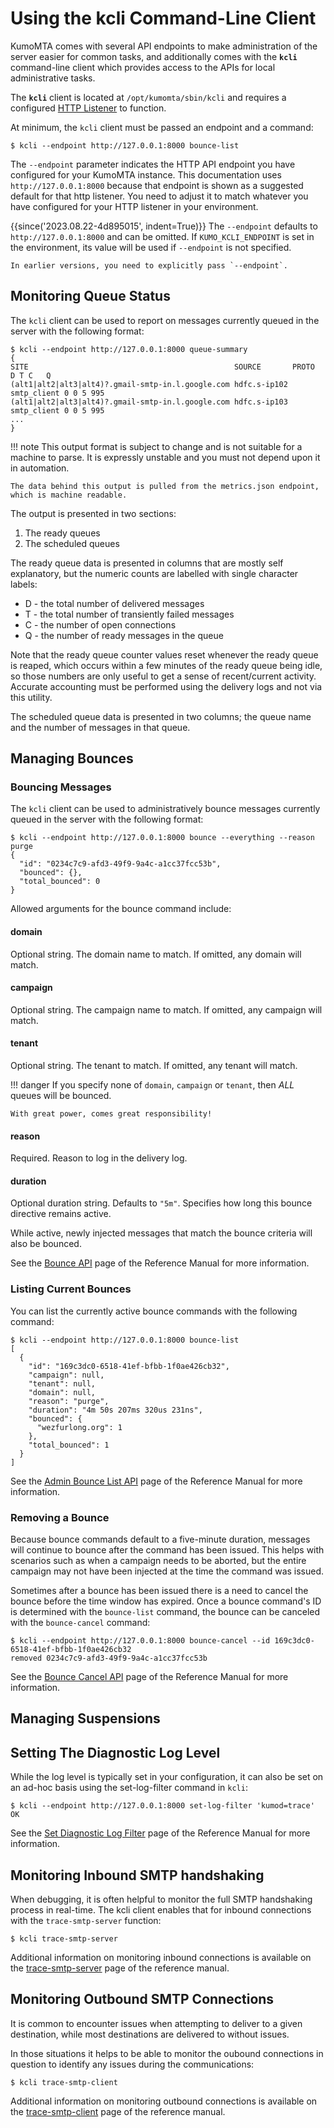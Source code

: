 # Using the kcli Command-Line Client

KumoMTA comes with several API endpoints to make administration of the server
easier for common tasks, and additionally comes with the **`kcli`**
command-line client which provides access to the APIs for local administrative
tasks.

The **`kcli`** client is located at `/opt/kumomta/sbin/kcli` and requires a
configured [HTTP Listener](../configuration/httplisteners.md) to function.

At minimum, the `kcli` client must be passed an endpoint and a command:

```console
$ kcli --endpoint http://127.0.0.1:8000 bounce-list
```

The `--endpoint` parameter indicates the HTTP API endpoint you have configured
for your KumoMTA instance.  This documentation uses `http://127.0.0.1:8000`
because that endpoint is shown as a suggested default for that http
listener.  You need to adjust it to match whatever you have configured for
your HTTP listener in your environment.

{{since('2023.08.22-4d895015', indent=True)}}
    The `--endpoint` defaults to `http://127.0.0.1:8000` and can be omitted.
    If `KUMO_KCLI_ENDPOINT` is set in the environment, its value will be used
    if `--endpoint` is not specified.

    In earlier versions, you need to explicitly pass `--endpoint`.

## Monitoring Queue Status

The `kcli` client can be used to report on messages currently
queued in the server with the following format:

```console
$ kcli --endpoint http://127.0.0.1:8000 queue-summary
{
SITE                                              SOURCE       PROTO       D T C   Q
(alt1|alt2|alt3|alt4)?.gmail-smtp-in.l.google.com hdfc.s-ip102 smtp_client 0 0 5 995
(alt1|alt2|alt3|alt4)?.gmail-smtp-in.l.google.com hdfc.s-ip103 smtp_client 0 0 5 995
...
}
```

!!! note
    This output format is subject to change and is not suitable for a machine to parse. It is expressly unstable and you must not depend upon it in automation.

    The data behind this output is pulled from the metrics.json endpoint, which is machine readable.

 The output is presented in two sections:

1. The ready queues
2. The scheduled queues

The ready queue data is presented in columns that are mostly self explanatory, but the numeric counts are labelled with single character labels:

* D - the total number of delivered messages
* T - the total number of transiently failed messages
* C - the number of open connections
* Q - the number of ready messages in the queue

Note that the ready queue counter values reset whenever the ready queue is reaped, which occurs within a few minutes of the ready queue being idle, so those numbers are only useful to get a sense of recent/current activity. Accurate accounting must be performed using the delivery logs and not via this utility.

The scheduled queue data is presented in two columns; the queue name and the number of messages in that queue.

## Managing Bounces

### Bouncing Messages

The `kcli` client can be used to administratively bounce messages currently
queued in the server with the following format:

```console
$ kcli --endpoint http://127.0.0.1:8000 bounce --everything --reason purge
{
  "id": "0234c7c9-afd3-49f9-9a4c-a1cc37fcc53b",
  "bounced": {},
  "total_bounced": 0
}
```

Allowed arguments for the bounce command include:

#### domain

Optional string. The domain name to match.
If omitted, any domain will match.

#### campaign

Optional string. The campaign name to match.
If omitted, any campaign will match.

#### tenant

Optional string. The tenant to match.
If omitted, any tenant will match.

!!! danger
    If you specify none of `domain`, `campaign` or `tenant`, then
    *ALL* queues will be bounced.

    With great power, comes great responsibility!

#### reason

Required. Reason to log in the delivery log.

#### duration

Optional duration string. Defaults to `"5m"`.
Specifies how long this bounce directive remains active.

While active, newly injected messages that match the
bounce criteria will also be bounced.

See the [Bounce API](../../reference/http/api_admin_bounce_v1.md) page of the
Reference Manual for more information.

### Listing Current Bounces

You can list the currently active bounce commands with the following command:

```console
$ kcli --endpoint http://127.0.0.1:8000 bounce-list
[
  {
    "id": "169c3dc0-6518-41ef-bfbb-1f0ae426cb32",
    "campaign": null,
    "tenant": null,
    "domain": null,
    "reason": "purge",
    "duration": "4m 50s 207ms 320us 231ns",
    "bounced": {
      "wezfurlong.org": 1
    },
    "total_bounced": 1
  }
]
```

See the [Admin Bounce List
API](../../reference/http/api_admin_bounce_list_v1.md) page of the Reference
Manual for more information.

### Removing a Bounce

Because bounce commands default to a five-minute duration, messages will
continue to bounce after the command has been issued. This helps with scenarios
such as when a campaign needs to be aborted, but the entire campaign may not
have been injected at the time the command was issued.

Sometimes after a bounce has been issued there is a need to cancel the bounce
before the time window has expired. Once a bounce command's ID is determined
with the `bounce-list` command, the bounce can be canceled with the
`bounce-cancel` command:

```console
$ kcli --endpoint http://127.0.0.1:8000 bounce-cancel --id 169c3dc0-6518-41ef-bfbb-1f0ae426cb32
removed 0234c7c9-afd3-49f9-9a4c-a1cc37fcc53b
```

See the [Bounce Cancel API](../../reference/http/api_admin_bounce_cancel_v1.md) page of the Reference Manual for more information.

## Managing Suspensions


## Setting The Diagnostic Log Level

While the log level is typically set in your configuration, it can also be set
on an ad-hoc basis using the set-log-filter command in `kcli`:

```console
$ kcli --endpoint http://127.0.0.1:8000 set-log-filter 'kumod=trace'
OK
```

See the [Set Diagnostic Log
Filter](../../reference/kumo/set_diagnostic_log_filter.md) page of the
Reference Manual for more information.

## Monitoring Inbound SMTP handshaking

When debugging, it is often helpful to monitor the full SMTP handshaking process in real-time.  The kcli client enables that for inbound connections with the `trace-smtp-server` function:

```console
$ kcli trace-smtp-server
```

Additional information on monitoring inbound connections is available on the [trace-smtp-server](../../reference/kcli/trace-smtp-server.md) page of the reference manual.

## Monitoring Outbound SMTP Connections

It is common to encounter issues when attempting to deliver to a given destination, while most destinations are delivered to without issues.

In those situations it helps to be able to monitor the oubound connections in question to identify any issues during the communications:

```console
$ kcli trace-smtp-client
```

Additional information on monitoring outbound connections is available on the [trace-smtp-client](../../reference/kcli/trace-smtp-client.md) page of the reference manual.
